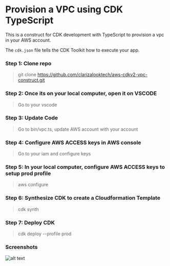 # Provision a VPC using CDK TypeScript

This is a construct for CDK development with TypeScript to provision a vpc in your AWS account.

The `cdk.json` file tells the CDK Toolkit how to execute your app.

### Step 1: Clone repo 
> git clone https://github.com/clarizalooktech/aws-cdkv2-vpc-construct.git 

### Step 2: Once its on your local computer, open it on VSCODE
> Go to your vscode

### Step 3: Update Code
> Go to bin/vpc.ts, update AWS account with your account

### Step 4: Configure AWS ACCESS keys in AWS console
> Go to your iam and configure keys

### Step 5: In your local computer, configure AWS ACCESS keys to setup prod profile
> aws configure

### Step 6: Synthesize CDK to create a Cloudformation Template
> cdk synth

### Step 7: Deploy CDK
> cdk deploy --profile prod

### Screenshots
![alt text](http://cccc.jpg)